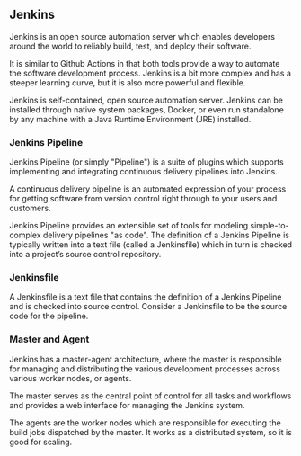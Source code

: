 ## Jenkins

Jenkins is an open source automation server which enables developers around the world to reliably build, test, and deploy their software.

It is similar to Github Actions in that both tools provide a way to automate the software development process. Jenkins is a bit more complex and has a steeper learning curve, but it is also more powerful and flexible.

Jenkins is self-contained, open source automation server. Jenkins can be installed through native system packages, Docker, or even run standalone by any machine with a Java Runtime Environment (JRE) installed.

### Jenkins Pipeline

Jenkins Pipeline (or simply "Pipeline") is a suite of plugins which supports implementing and integrating continuous delivery pipelines into Jenkins.

A continuous delivery pipeline is an automated expression of your process for getting software from version control right through to your users and customers.

Jenkins Pipeline provides an extensible set of tools for modeling simple-to-complex delivery pipelines "as code". The definition of a Jenkins Pipeline is typically written into a text file (called a Jenkinsfile) which in turn is checked into a project’s source control repository.

### Jenkinsfile

A Jenkinsfile is a text file that contains the definition of a Jenkins Pipeline and is checked into source control. Consider a Jenkinsfile to be the source code for the pipeline.

### Master and Agent

Jenkins has a master-agent architecture, where the master is responsible for managing and distributing the various development processes across various worker nodes, or agents.

The master serves as the central point of control for all tasks and workflows and provides a web interface for managing the Jenkins system.

The agents are the worker nodes which are responsible for executing the build jobs dispatched by the master. It works as a distributed system, so it is good for scaling. 